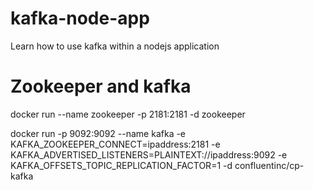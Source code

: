 # kafka-node-app

Learn how to use kafka within a nodejs application

# Zookeeper and kafka

docker run --name zookeeper -p 2181:2181 -d zookeeper

docker run -p 9092:9092 --name kafka -e KAFKA_ZOOKEEPER_CONNECT=ipaddress:2181 -e KAFKA_ADVERTISED_LISTENERS=PLAINTEXT://ipaddress:9092 -e KAFKA_OFFSETS_TOPIC_REPLICATION_FACTOR=1 -d confluentinc/cp-kafka
